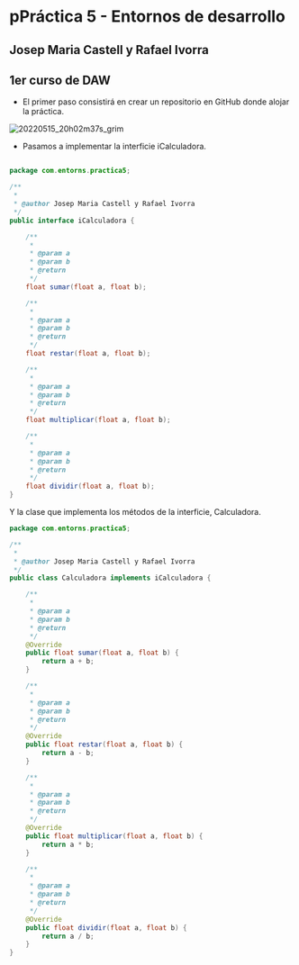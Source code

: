 # pPráctica 5 - Entornos de desarrollo

## Josep Maria Castell y Rafael Ivorra

## 1er curso de DAW

- El primer paso consistirá en crear un repositorio en GitHub donde alojar la práctica.


![20220515_20h02m37s_grim](https://user-images.githubusercontent.com/91564852/168487273-63b0f02e-4e9f-4e90-930a-126ce54f334b.png)

- Pasamos a implementar la interficie iCalculadora.

```java

package com.entorns.practica5;

/**
 *
 * @author Josep Maria Castell y Rafael Ivorra
 */
public interface iCalculadora {

    /**
     *
     * @param a
     * @param b
     * @return
     */
    float sumar(float a, float b);

    /**
     *
     * @param a
     * @param b
     * @return
     */
    float restar(float a, float b);

    /**
     *
     * @param a
     * @param b
     * @return
     */
    float multiplicar(float a, float b);

    /**
     *
     * @param a
     * @param b
     * @return
     */
    float dividir(float a, float b);
}
```

Y la clase que implementa los métodos de la interficie, Calculadora.

```java
package com.entorns.practica5;

/**
 *
 * @author Josep Maria Castell y Rafael Ivorra
 */
public class Calculadora implements iCalculadora {

    /**
     *
     * @param a
     * @param b
     * @return
     */
    @Override
    public float sumar(float a, float b) {
        return a + b;
    }

    /**
     *
     * @param a
     * @param b
     * @return
     */
    @Override
    public float restar(float a, float b) {
        return a - b;
    }

    /**
     *
     * @param a
     * @param b
     * @return
     */
    @Override
    public float multiplicar(float a, float b) {
        return a * b;
    }

    /**
     *
     * @param a
     * @param b
     * @return
     */
    @Override
    public float dividir(float a, float b) {
        return a / b;
    }
}
```

